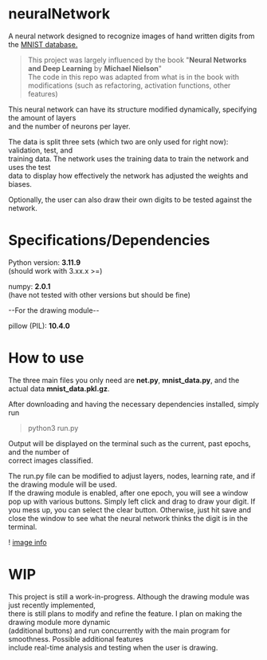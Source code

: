 
# neuralNetwork

A neural network designed to recognize images of hand written digits from the [MNIST database.](https://en.wikipedia.org/wiki/MNIST_database)  
> This project was largely influenced by the book "**Neural Networks and Deep Learning** by **Michael Nielson**"  
> The code in this repo was adapted from what is in the book with modifications (such as refactoring, activation functions, other features)  

This neural network can have its structure modified dynamically, specifying the amount of layers  
and the number of neurons per layer.

The data is split three sets (which two are only used for right now): validation, test, and  
training data. The network uses the training data to train the network and uses the test  
data to display how effectively the network has adjusted the weights and biases.  

Optionally, the user can also draw their own digits to be tested against the network.

# Specifications/Dependencies

Python version: **3.11.9**  
(should work with 3.xx.x >=)  

numpy: **2.0.1**  
(have not tested with other versions but should be fine)  

--For the drawing module--  

pillow (PIL): **10.4.0**

# How to use

The three main files you only need are **net.py**, **mnist_data.py**, and the actual data **mnist_data.pkl.gz**.  

After downloading and having the necessary dependencies installed, simply run
> python3 run.py  

Output will be displayed on the terminal such as the current, past epochs, and the number of  
correct images classified.  

The run.py file can be modified to adjust layers, nodes, learning rate, and if the drawing module will be used.  
If the drawing module is enabled, after one epoch, you will see a window pop up with various buttons. Simply left click and drag to draw your digit. If you mess up, you can select the clear button. Otherwise, just hit save and close the window to see what the neural network thinks the digit is in the terminal.  

! [image info](./window.png)

# WIP

This project is still a work-in-progress. Although the drawing module was just recently implemented,  
there is still plans to modify and refine the feature. I plan on making the drawing module more dynamic  
(additional buttons) and run concurrently with the main program for smoothness. Possible additional features  
include real-time analysis and testing when the user is drawing.
